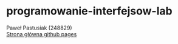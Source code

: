 # programowanie-interfejsow-lab
Paweł Pastusiak (248829)\
[Strona główna github pages](https://kilof99.github.io/programowanie-interfejsow-lab/)

